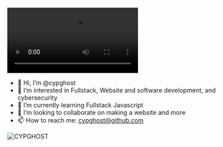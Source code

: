 ![cypghost](https://user-images.githubusercontent.com/102286732/177042744-684b61e8-77d3-4fc1-b4c0-a2bfacbdf999.mp4)

- 👋 Hi, I’m @cypghost
- 👀 I’m interested in Fullstack, Website and software development, and cybersecurity
- 🌱 I’m currently learning Fullstack Javascript
- 💞️ I’m looking to collaborate on making a website and more
- 📫 How to reach me:  cypghost@github.com
 
 ![CYPGHOST](https://user-images.githubusercontent.com/102286732/177042767-0aa18f6c-6952-4cbb-8072-5472066db01e.png)

